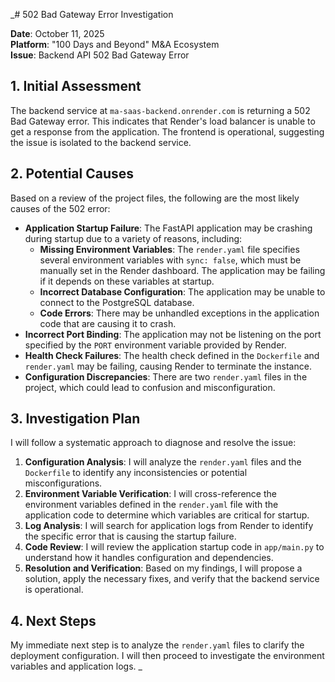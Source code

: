 _# 502 Bad Gateway Error Investigation

**Date**: October 11, 2025  
**Platform**: "100 Days and Beyond" M&A Ecosystem  
**Issue**: Backend API 502 Bad Gateway Error  

## 1. Initial Assessment

The backend service at `ma-saas-backend.onrender.com` is returning a 502 Bad Gateway error. This indicates that Render's load balancer is unable to get a response from the application. The frontend is operational, suggesting the issue is isolated to the backend service.

## 2. Potential Causes

Based on a review of the project files, the following are the most likely causes of the 502 error:

*   **Application Startup Failure**: The FastAPI application may be crashing during startup due to a variety of reasons, including:
    *   **Missing Environment Variables**: The `render.yaml` file specifies several environment variables with `sync: false`, which must be manually set in the Render dashboard. The application may be failing if it depends on these variables at startup.
    *   **Incorrect Database Configuration**: The application may be unable to connect to the PostgreSQL database.
    *   **Code Errors**: There may be unhandled exceptions in the application code that are causing it to crash.
*   **Incorrect Port Binding**: The application may not be listening on the port specified by the `PORT` environment variable provided by Render.
*   **Health Check Failures**: The health check defined in the `Dockerfile` and `render.yaml` may be failing, causing Render to terminate the instance.
*   **Configuration Discrepancies**: There are two `render.yaml` files in the project, which could lead to confusion and misconfiguration.

## 3. Investigation Plan

I will follow a systematic approach to diagnose and resolve the issue:

1.  **Configuration Analysis**: I will analyze the `render.yaml` files and the `Dockerfile` to identify any inconsistencies or potential misconfigurations.
2.  **Environment Variable Verification**: I will cross-reference the environment variables defined in the `render.yaml` file with the application code to determine which variables are critical for startup.
3.  **Log Analysis**: I will search for application logs from Render to identify the specific error that is causing the startup failure.
4.  **Code Review**: I will review the application startup code in `app/main.py` to understand how it handles configuration and dependencies.
5.  **Resolution and Verification**: Based on my findings, I will propose a solution, apply the necessary fixes, and verify that the backend service is operational.

## 4. Next Steps

My immediate next step is to analyze the `render.yaml` files to clarify the deployment configuration. I will then proceed to investigate the environment variables and application logs.
_
